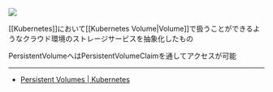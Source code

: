 ![](https://github.com/kubernetes/community/raw/master/icons/png/resources/labeled/pv-128.png)

[[Kubernetes]]において[[Kubernetes Volume|Volume]]で扱うことができるようなクラウド環境のストレージサービスを抽象化したもの

PersistentVolumeへはPersistentVolumeClaimを通してアクセスが可能

---

- [Persistent Volumes | Kubernetes](https://kubernetes.io/docs/concepts/storage/persistent-volumes/)